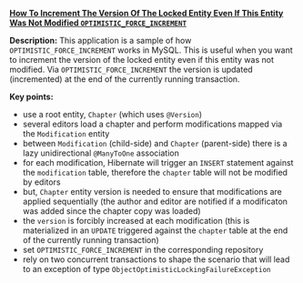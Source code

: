 **[How To Increment The Version Of The Locked Entity Even If This Entity Was Not Modified `OPTIMISTIC_FORCE_INCREMENT`](https://github.com/andreipall/Spring-Boot-JPA/tree/master/HibernateSpringBootOptimisticForceIncrement)**

**Description:** This application is a sample of how `OPTIMISTIC_FORCE_INCREMENT` works in MySQL. This is useful when you want to increment the version of the locked entity even if this entity was not modified. Via `OPTIMISTIC_FORCE_INCREMENT` the version is updated (incremented) at the end of the currently running transaction.

**Key points:**
- use a root entity, `Chapter` (which uses `@Version`)
- several editors load a chapter and perform modifications mapped via the `Modification` entity
- between `Modification` (child-side) and `Chapter` (parent-side) there is a lazy unidirectional `@ManyToOne` association
- for each modification, Hibernate will trigger an `INSERT` statement against the `modification` table, therefore the `chapter` table will not be modified by editors
- but, `Chapter` entity version is needed to ensure that modifications are applied sequentially (the author and editor are notified if a modificaton was added since the chapter copy was loaded)
- the `version` is forcibly increased at each modification (this is materialized in an `UPDATE` triggered against the `chapter` table at the end of the currently running transaction)
- set `OPTIMISTIC_FORCE_INCREMENT` in the corresponding repository
- rely on two concurrent transactions to shape the scenario that will lead to an exception of type `ObjectOptimisticLockingFailureException`    
